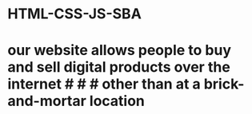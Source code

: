 # HTML-CSS-JS-SBA
# our website allows people to buy and sell digital products over the internet # # # other than at a brick-and-mortar location
 
